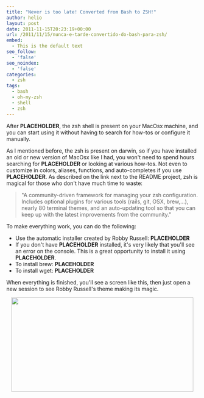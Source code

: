 ```yaml
---
title: "Never is too late! Converted from Bash to ZSH!"
author: helio
layout: post
date: 2011-11-15T20:23:19+00:00
url: /2011/11/15/nunca-e-tarde-convertido-do-bash-para-zsh/
embed:
  - This is the default text
seo_follow:
  - 'false'
seo_noindex:
  - 'false'
categories:
  - zsh
tags:
  - bash
  - oh-my-zsh
  - shell
  - zsh
---
```


After **PLACEHOLDER**, the zsh shell is present on your MacOsx machine, and you can start using it without having to search for how-tos or configure it manually.

As I mentioned before, the zsh is present on darwin, so if you have installed an old or new version of MacOsx like I had, you won't need to spend hours searching for **PLACEHOLDER** or looking at various how-tos. Not even to customize in colors, aliases, functions, and auto-completes if you use **PLACEHOLDER**. As described on the link next to the README project, zsh is magical for those who don't have much time to waste:

> "A community-driven framework for managing your zsh configuration. Includes optional plugins for various tools (rails, git, OSX, brew,...), nearly 80 terminal themes, and an auto-updating tool so that you can keep up with the latest improvements from the community."

To make everything work, you can do the following:

- Use the automatic installer created by Robby Russell: **PLACEHOLDER**
- If you don't have **PLACEHOLDER** installed, it's very likely that you'll see an error on the console. This is a great opportunity to install it using **PLACEHOLDER**.
- To install brew: **PLACEHOLDER**
- To install wget: **PLACEHOLDER**

When everything is finished, you'll see a screen like this, then just open a new session to see Robby Russell's theme making its magic.

<p style="text-align: center">
  <a href="http://www.helmed.net/blog/wp-content/uploads/2011/11/Screen-Shot-2011-11-15-at-10.35.50-AM1.png"><img class="aligncenter size-full wp-image-415" src="http://www.helmed.net/blog/wp-content/uploads/2011/11/Screen-Shot-2011-11-15-at-10.35.50-AM1.png" alt="" width="478" height="247" srcset="http://www.helmed.net/blog/wp-content/uploads/2011/11/Screen-Shot-2011-11-15-at-10.35.50-AM1.png 671w, http://www.helmed.net/blog/wp-content/uploads/2011/11/Screen-Shot-2011-11-15-at-10.35.50-AM1-300x155.png 300w" sizes="(max-width: 478px) 100vw, 478px" /></a>
</p>

&nbsp;

